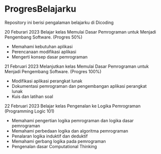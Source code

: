 # ProgresBelajarku
Repository ini berisi pengalaman belajarku di Dicoding

20 Feburari 2023
Belajar kelas Memulai Dasar Pemrograman untuk Menjadi Pengembang Software. (Progres 50%)
  * Memahami kebutuhan aplikasi
  * Perencanaan modifikasi aplikasi
  * Mengerti konsep dasar pemrograman

21 Februari 2023
Melanjutkan kelas Memulai Dasar Pemrograman untuk Menjadi Pengembang Software. (Progres 100%)
  * Modifikasi aplikasi perangkat lunak
  * Dokumentasi pemrograman dan pengembangan aplikasi perangkat lunak
  * Kuis dan latihan soal
  
22 Februari 2023
Belajar kelas Pengenalan ke Logika Pemrograman (Programming Logic 101)
 * Memahami pengertian logika pemrograman dan logika dasar pemrograman
 * Memahami perbedaan logika dan algoritma pemrograman
 * Penalaran logika induktif dan deduktif
 * Memahami gerbang logika pada pemrograman
 * Pengenalan dasar Computational Thinking


